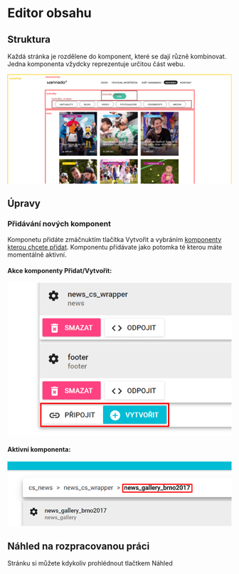 # Editor obsahu

## Struktura

Každá stránka je rozdělene do komponent, které se dají různě kombinovat. Jedna komponenta vžydcky reprezentuje určitou část webu.

![](/images/component_nesting.png)

## Úpravy

### Přidávání nových komponent

Komponetu přidáte zmáčnuktím tlačítka Vytvořit a vybráním [komponenty kterou chcete přidat](/seznam-komponent.md "Přejít na seznam komponent"). Komponentu přidávate jako potomka té kterou máte momentálně aktivní.

#### Akce komponenty Přidat/Vytvořit:

![](/images/actionsSubCompo.png)

#### Aktivní komponenta:

![](/images/activeComponent.png)

## Náhled na rozpracovanou práci

Stránku si můžete kdykoliv prohlédnout tlačtkem Náhled





